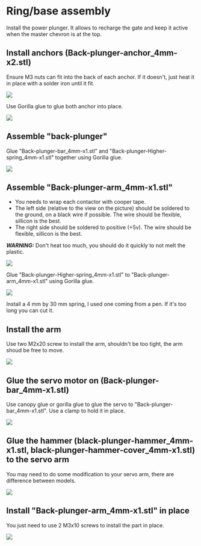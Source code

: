 # Ring/base assembly

Install the power plunger. It allows to recharge the gate and keep it active when the master chevron is at the top.

## Install anchors (Back-plunger-anchor_4mm-x2.stl)

Ensure M3 nuts can fit into the back of each anchor. If it doesn't, just heat it in place with a solder iron until it fit.

![](./Assets/anchor-back-M3.png)

Use Gorilla glue to glue both anchor into place.

![](./Assets/anchor-locations.png)

## Assemble "back-plunger"

Glue "Back-plunger-bar_4mm-x1.stl" and "Back-plunger-Higher-spring_4mm-x1.stl" together using Gorilla glue.

![](./Assets/back-pluger-bar-lower-spring.png)

## Assemble "Back-plunger-arm_4mm-x1.stl"

- You needs to wrap each contactor with cooper tape. 
- The left side (relative to the view on the picture) should be soldered to the ground, on a black wire if possible. The wire should be flexible, sillicon is the best.
- The right side should be soldered to positive (+5v). The wire should be flexible, sillicon is the best.

***WARNING:*** Don't heat too much, you should do it quickly to not melt the plastic.

![](./Assets/Back-plunger-arm-real.png)

Glue "Back-plunger-Higher-spring_4mm-x1.stl" to "Back-plunger-arm_4mm-x1.stl" using Gorilla glue.

![](./Assets/Back-plunger-arm-highspring-part.png)

Install a 4 mm by 30 mm spring, I used one coming from a pen. If it's too long you can cut it.

## Install the arm

Use two M2x20 screw to install the arm, shouldn't be too tight, the arm shoud be free to move.

![](./Assets/Back-plunger-arm-part.png)


## Glue the servo motor on (Back-plunger-bar_4mm-x1.stl)

Use canopy glue or gorilla glue to glue the servo to "Back-plunger-bar_4mm-x1.stl". Use a clamp to hold it in place.

![](./Assets/back-plunger-bar_glue-servo.png)

## Glue the hammer (black-plunger-hammer_4mm-x1.stl, black-plunger-hammer-cover_4mm-x1.stl) to the servo arm

You may need to do some modification to your servo arm, there are difference between models.

![](./Assets/back-plunger-bar_glue-servo-real-2.jpg)

## Install "Back-plunger-arm_4mm-x1.stl" in place

You just need to use 2 M3x10 screws to install the part in place.

![](./Assets/back-plunger-bar_glue-servo-real.jpg)
